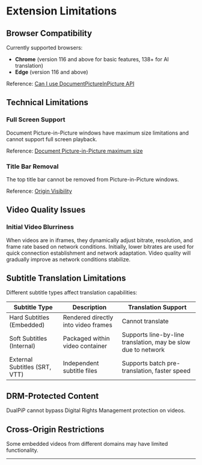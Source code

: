 # Extension Limitations

## Browser Compatibility

Currently supported browsers:

- **Chrome** (version 116 and above for basic features, 138+ for AI translation)
- **Edge** (version 116 and above)

Reference: [Can I use DocumentPictureInPicture API](https://caniuse.com/?search=DocumentPictureInPicture)

## Technical Limitations

### Full Screen Support

Document Picture-in-Picture windows have maximum size limitations and cannot support full screen playback.

Reference: [Document Picture-in-Picture maximum size](https://wicg.github.io/document-picture-in-picture/#maximum-size)

### Title Bar Removal

The top title bar cannot be removed from Picture-in-Picture windows.

Reference: [Origin Visibility](https://wicg.github.io/document-picture-in-picture/#origin-visibility)

## Video Quality Issues

### Initial Video Blurriness

When videos are in iframes, they dynamically adjust bitrate, resolution, and frame rate based on network conditions. Initially, lower bitrates are used for quick connection establishment and network adaptation. Video quality will gradually improve as network conditions stabilize.

## Subtitle Translation Limitations

Different subtitle types affect translation capabilities:

| Subtitle Type                 | Description                         | Translation Support                                           |
| ----------------------------- | ----------------------------------- | ------------------------------------------------------------- |
| Hard Subtitles (Embedded)     | Rendered directly into video frames | Cannot translate                                              |
| Soft Subtitles (Internal)     | Packaged within video container     | Supports line-by-line translation, may be slow due to network |
| External Subtitles (SRT, VTT) | Independent subtitle files          | Supports batch pre-translation, faster speed                  |

## DRM-Protected Content

DualPiP cannot bypass Digital Rights Management protection on videos.

## Cross-Origin Restrictions

Some embedded videos from different domains may have limited functionality.

---
